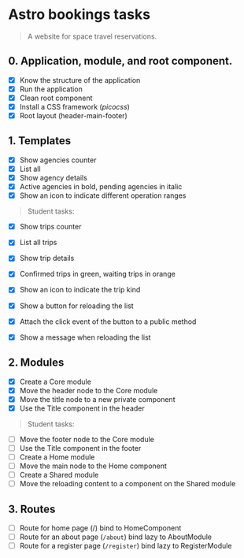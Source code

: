 # Astro bookings tasks

> A website for space travel reservations.

## 0. Application, module, and root component.

- [x] Know the structure of the application
- [x] Run the application
- [x] Clean root component
- [x] Install a CSS framework (_picocss_)
- [x] Root layout (header-main-footer)

## 1. Templates

- [x] Show agencies counter
- [x] List all
- [x] Show agency details
- [x] Active agencies in bold, pending agencies in italic
- [x] Show an icon to indicate different operation ranges

> Student tasks:

- [x] Show trips counter
- [x] List all trips
- [x] Show trip details
- [x] Confirmed trips in green, waiting trips in orange
- [x] Show an icon to indicate the trip kind

- [x] Show a button for reloading the list
- [x] Attach the click event of the button to a public method
- [x] Show a message when reloading the list

## 2. Modules

- [x] Create a Core module
- [x] Move the header node to the Core module
- [x] Move the title node to a new private component
- [x] Use the Title component in the header

> Student tasks:

- [ ] Move the footer node to the Core module
- [ ] Use the Title component in the footer
- [ ] Create a Home module
- [ ] Move the main node to the Home component
- [ ] Create a Shared module
- [ ] Move the reloading content to a component on the Shared module

## 3. Routes

- [ ] Route for home page (/) bind to HomeComponent
- [ ] Route for an about page (`/about`) bind lazy to AboutModule
- [ ] Route for a register page (`/register`) bind lazy to RegisterModule
